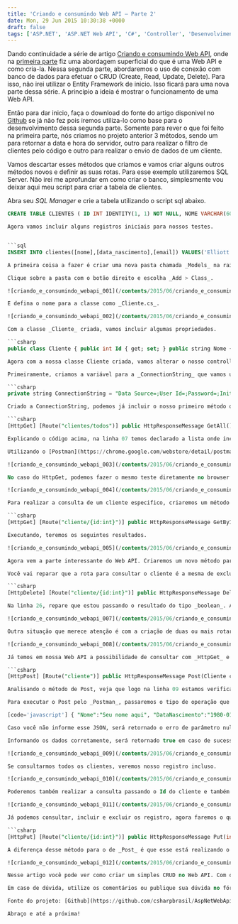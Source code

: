 ```yaml
---
title: 'Criando e consumindo Web API – Parte 2'
date: Mon, 29 Jun 2015 10:30:38 +0000
draft: false
tags: ['ASP.NET', 'ASP.NET Web API', 'C#', 'Controller', 'Desenvolvimento web', 'Desenvolvimento Web API', 'Dicas', 'HttpGet', 'HttpPost', 'JSON', 'Postman', 'Web API', 'Web API']
---
```


Dando continuidade a série de artigo [Criando e consumindo Web API](https://raphaelcardoso.com.br/tags/desenvolvimento-web-api/), onde na [primeira parte](https://raphaelcardoso.com.br/criando-e-consumindo-web-api-parte-1/) fiz uma abordagem superficial do que é uma Web API e como cria-la. Nessa segunda parte, abordaremos o uso de conexão com banco de dados para efetuar o CRUD (Create, Read, Update, Delete). Para isso, não irei utilizar o Entity Framework de inicio. Isso ficará para uma nova parte dessa série. A principio a ideia é mostrar o funcionamento de uma Web API.

Então para dar inicio, faça o download do fonte do artigo disponivel no [Github](https://github.com/csharpbrasil/AspNetWebApi) se já não fez pois iremos utiliza-lo como base para o desenvolvimento dessa segunda parte. Somente para rever o que foi feito na primeira parte, nós criamos no projeto anterior 3 métodos, sendo um para retornar a data e hora do servidor, outro para realizar o filtro de clientes pelo código e outro para realizar o envio de dados de um cliente.

Vamos descartar esses métodos que criamos e vamos criar alguns outros métodos novos e definir as suas rotas. Para esse exemplo utilizaremos SQL Server. Não irei me aprofundar em como criar o banco, simplesmente vou deixar aqui meu script para criar a tabela de clientes.

Abra seu _SQL Manager_ e crie a tabela utilizando o script sql abaixo.


```sql 
CREATE TABLE CLIENTES ( ID INT IDENTITY(1, 1) NOT NULL, NOME VARCHAR(60) NOT NULL, DATA_NASCIMENTO DATETIME NOT NULL, EMAIL VARCHAR(150) NULL, CONSTRAINT PK_CLIENTES PRIMARY KEY (ID) ) GO ```

Agora vamos incluir alguns registros iniciais para nossos testes.


```sql 
INSERT INTO clientes([nome],[data_nascimento],[email]) VALUES('Elliott V. Sears','1971/09/12','ut.ipsum.ac@Aliquam.net') INSERT INTO clientes([nome],[data_nascimento],[email]) VALUES('Jayme A. Woods','1964/02/14','nascetur.ridiculus@Curae.net') INSERT INTO clientes([nome],[data_nascimento],[email]) VALUES('Leo K. Small','1988/05/12','a.sollicitudin.orci@atpede.net') INSERT INTO clientes([nome],[data_nascimento],[email]) VALUES('Winter Z. Collier','1991/10/15','consectetuer.adipiscing@Phasellusfermentum.net') INSERT INTO clientes([nome],[data_nascimento],[email]) VALUES('Andrew P. Rivera','1966/11/03','dictum@pretium.net') INSERT INTO clientes([nome],[data_nascimento],[email]) VALUES('Brenda B. Acevedo','1972/05/17','natoque.penatibus@Integervulputate.com') INSERT INTO clientes([nome],[data_nascimento],[email]) VALUES('Carlos Z. Velez','1971/03/19','Suspendisse.tristique.neque@turpis.ca') INSERT INTO clientes([nome],[data_nascimento],[email]) VALUES('Herrod Z. Flores','1951/12/24','imperdiet.non.vestibulum@Nunc.net') INSERT INTO clientes([nome],[data_nascimento],[email]) VALUES('Willow U. Simon','1967/11/23','urna.suscipit@felisullamcorper.co.uk') INSERT INTO clientes([nome],[data_nascimento],[email]) VALUES('Oliver F. Pickett','1948/02/19','mollis.dui.in@id.com') ```

A primeira coisa a fazer é criar uma nova pasta chamada _Models_ na raiz do nosso projeto. Essa pasta irá conter a classe _Cliente_ que criaremos agora.

Clique sobre a pasta com o botão direito e escolha _Add > Class_.

![criando_e_consumindo_webapi_001](/contents/2015/06/criando_e_consumindo_webapi_0011.png)

E defina o nome para a classe como _Cliente.cs_.

![criando_e_consumindo_webapi_002](/contents/2015/06/criando_e_consumindo_webapi_0021.png)

Com a classe _Cliente_ criada, vamos incluir algumas propriedades.

```csharp 
public class Cliente { public int Id { get; set; } public string Nome { get; set; } public DateTime DataNascimento { get; set; } public string Email { get; set; } } ```

Agora com a nossa classe Cliente criada, vamos alterar o nosso controller. Na primeira parte havíamos criado o controller chamado _DefaultController_ e é nele que vamos criar os nossos métodos.

Primeiramente, criamos a variável para a _ConnectionString_ que vamos utilizar.

```csharp 
private string ConnectionString = "Data Source=;User Id=;Password=;Initial Catalog="; ```

Criado a ConnectionString, podemos já incluir o nosso primeiro método que será responsável por trazer todos os clientes cadastrados.

```csharp 
[HttpGet] [Route("clientes/todos")] public HttpResponseMessage GetAll() { try { List lstClientes = new List(); using (SqlConnection connection = new SqlConnection(this.ConnectionString)) { connection.Open(); using (SqlCommand command = new SqlCommand()) { command.Connection = connection; command.CommandText = "select id, nome, data_nascimento, email from clientes"; SqlDataReader reader = command.ExecuteReader(); while (reader.Read()) { Cliente cliente = new Cliente() { Id = reader["id"] == DBNull.Value ? 0 : Convert.ToInt32(reader["id"]), Nome = reader["nome"] == DBNull.Value ? string.Empty : reader["nome"].ToString(), DataNascimento = reader["data_nascimento"] == DBNull.Value ? DateTime.MinValue : Convert.ToDateTime(reader["data_nascimento"]), Email = reader["email"] == DBNull.Value ? string.Empty : reader["email"].ToString() }; lstClientes.Add(cliente); } } connection.Close(); } return Request.CreateResponse(HttpStatusCode.OK, lstClientes.ToArray()); } catch (Exception ex) { return Request.CreateResponse(HttpStatusCode.BadRequest, ex.Message); } } ```

Explicando o código acima, na linha 07 temos declarado a lista onde incluiremos os clientes retornados do banco e que será retornado pela API quando foi feito o _HttpGet_. Da linha 09 até a linha 35 é a parte onde realizamos a consulta no banco, incluímos o resultado na lista para depois retornar o Array dessa lista na resposta da API na linha 37.

Utilizando o [Postman](https://chrome.google.com/webstore/detail/postman/fhbjgbiflinjbdggehcddcbncdddomop) que citei no [artigo anterior](https://raphaelcardoso.com.br/criando-e-consumindo-web-api-parte-1), poderemos fazer o teste de nossa API.

![criando_e_consumindo_webapi_003](/contents/2015/06/criando_e_consumindo_webapi_0031.png)

No caso do HttpGet, podemos fazer o mesmo teste diretamente no browser.

![criando_e_consumindo_webapi_004](/contents/2015/06/criando_e_consumindo_webapi_0041.png)

Para realizar a consulta de um cliente especifico, criaremos um método também de _HttpGet_, porem esse passaremos o _id_. Basicamente ele faz quase as mesmas coisa que o anterior, porem ele irá retornar um simples objeto ao invés de uma lista.

```csharp 
[HttpGet] [Route("cliente/{id:int}")] public HttpResponseMessage GetById(int id) { try { Cliente cliente = null; using (SqlConnection connection = new SqlConnection(this.ConnectionString)) { connection.Open(); using (SqlCommand command = new SqlCommand()) { command.Connection = connection; command.CommandText = "select id, nome, data_nascimento, email from clientes where id = @id"; command.Parameters.AddWithValue("id", id); SqlDataReader reader = command.ExecuteReader(); while (reader.Read()) { cliente = new Cliente() { Id = reader["id"] == DBNull.Value ? 0 : Convert.ToInt32(reader["id"]), Nome = reader["nome"] == DBNull.Value ? string.Empty : reader["nome"].ToString(), DataNascimento = reader["data_nascimento"] == DBNull.Value ? DateTime.MinValue : Convert.ToDateTime(reader["data_nascimento"]), Email = reader["email"] == DBNull.Value ? string.Empty : reader["email"].ToString() }; } } connection.Close(); } return Request.CreateResponse(HttpStatusCode.OK, cliente); } catch (Exception ex) { return Request.CreateResponse(HttpStatusCode.BadRequest, ex.Message); } } ```

Executando, teremos os seguintes resultados.

![criando_e_consumindo_webapi_005](/contents/2015/06/criando_e_consumindo_webapi_0051.png) ![criando_e_consumindo_webapi_006](/contents/2015/06/criando_e_consumindo_webapi_0061.png)

Agora vem a parte interessante do Web API. Criaremos um novo método para excluir o cliente utilizando o _HttpDelete_ informando o _id_.

Você vai reparar que a rota para consultar o cliente é a mesma de excluir, ou seja, ambas são _http://{servidor}/api/meuprojeto/cliente/{id}_. Isso pelo de os métodos possuírem as operações diferentes, ou seja, um é _HttpGet_ e o outro é _HttpDelete_.

```csharp 
[HttpDelete] [Route("cliente/{id:int}")] public HttpResponseMessage DeleteById(int id) { try { bool resultado = false; using (SqlConnection connection = new SqlConnection(this.ConnectionString)) { connection.Open(); using (SqlCommand command = new SqlCommand()) { command.Connection = connection; command.CommandText = "delete from clientes where id = @id"; command.Parameters.AddWithValue("id", id); int i = command.ExecuteNonQuery(); resultado = i > 0; } connection.Close(); } return Request.CreateResponse(HttpStatusCode.OK, resultado); } catch (Exception ex) { return Request.CreateResponse(HttpStatusCode.BadRequest, ex.Message); } } ```

Na linha 26, repare que estou passando o resultado do tipo _boolean_. Assim saberei se o meu registro foi excluído ou não. Caso exista o registro e consiga excluir retorna _true_, senão retornará _false_.

![criando_e_consumindo_webapi_007](/contents/2015/06/criando_e_consumindo_webapi_0071.png)

Outra situação que merece atenção é com a criação de duas ou mais rotar iguais com o mesmo tipo de operação. Isso levará a ocorrer um _InvalidOperationException_. Então já sabe, ocorrer esse Exception, confira as rotas e operações.

![criando_e_consumindo_webapi_008](/contents/2015/06/criando_e_consumindo_webapi_0081.png)

Já temos em nossa Web API a possibilidade de consultar com _HttpGet_ e excluir _HttpDelete_. Agora vamos criar a opção de cadastrar usando o _HttpPost_. Nessa caso iremos submeter os dados para que sejam gravados, ou seja, os dados serão enviados no corpo do Http no formato jSON. Esse jSON deverá estar no formato de nosso objeto do parâmetro do método da Web API.

```csharp 
[HttpPost] [Route("cliente")] public HttpResponseMessage Post(Cliente cliente) { try { bool resultado = false; if (cliente == null) throw new ArgumentNullException("cliente"); using (SqlConnection connection = new SqlConnection(this.ConnectionString)) { connection.Open(); using (SqlCommand command = new SqlCommand()) { command.Connection = connection; command.CommandText = "insert into clientes(nome, data_nascimento, email) values(@nome, @data_nascimento, @email)"; command.Parameters.AddWithValue("nome", cliente.Nome); command.Parameters.AddWithValue("data_nascimento", cliente.DataNascimento); command.Parameters.AddWithValue("email", cliente.Email); int i = command.ExecuteNonQuery(); resultado = i > 0; } connection.Close(); } return Request.CreateResponse(HttpStatusCode.OK, resultado); } catch (Exception ex) { return Request.CreateResponse(HttpStatusCode.BadRequest, ex.Message); } } ```

Analisando o método de Post, veja que logo na linha 09 estamos verificando se os dados passados são nulos. Caso seja nulo, um Exception será acionado o que irá retornar um _BadRequest_ pela linha 35. Em caso de sucesso, um resultado do tipo boolean será retornado na linha 31.

Para executar o Post pelo _Postman_, passaremos o tipo de operação que no caso será POST, a url e o tipo de dados JSON. É importante destacar que o JSON deve respeitar o formato do objeto do parâmetro do método. No caso o parâmetro é o objeto Cliente e deverá estar no formato abaixo.

[code='javascript'] { "Nome":"Seu nome aqui", "DataNascimento":"1980-01-01T00:00:00", "Email":"seuemail@servidor.com" } ```

Caso você não informe esse JSON, será retornado o erro de parâmetro nulo conforme foi citado anteriormente.

Informando os dados corretamente, será retornado true em caso de sucesso na inclusão.

![criando_e_consumindo_webapi_009](/contents/2015/06/criando_e_consumindo_webapi_0091.png)

Se consultarmos todos os clientes, veremos nosso registro incluso.

![criando_e_consumindo_webapi_010](/contents/2015/06/criando_e_consumindo_webapi_0101.png)

Poderemos também realizar a consulta passando o Id do cliente e também retornará o registro incluso.

![criando_e_consumindo_webapi_011](/contents/2015/06/criando_e_consumindo_webapi_011.png)

Já podemos consultar, incluir e excluir os registro, agora faremos o que irá atualizar os dados. Nesse caso usaremos a operação _HttpPut_. O método irá receber o id do cliente e o objeto cliente com os dados da mesma forma que submetemos no Post para inclusão.

```csharp 
[HttpPut] [Route("cliente/{id:int}")] public HttpResponseMessage Put(int id, Cliente cliente) { try { bool resultado = false; if (cliente == null) throw new ArgumentNullException("cliente"); if (id == 0) throw new ArgumentNullException("id"); using (SqlConnection connection = new SqlConnection(this.ConnectionString)) { connection.Open(); using (SqlCommand command = new SqlCommand()) { command.Connection = connection; command.CommandText = "update clientes set nome = @nome, data_nascimento = @data_nascimento, email = @email where id = @id"; command.Parameters.AddWithValue("id", id); command.Parameters.AddWithValue("nome", cliente.Nome); command.Parameters.AddWithValue("data_nascimento", cliente.DataNascimento); command.Parameters.AddWithValue("email", cliente.Email); int i = command.ExecuteNonQuery(); resultado = i > 0; } connection.Close(); } return Request.CreateResponse(HttpStatusCode.OK, resultado); } catch (Exception ex) { return Request.CreateResponse(HttpStatusCode.BadRequest, ex.Message); } } ```

A diferença desse método para o de _Post_ é que esse está realizando o _UPDATE_ do registro e verificando se o _Id_ informado é maior que zero.

![criando_e_consumindo_webapi_012](/contents/2015/06/criando_e_consumindo_webapi_0121.png)

Nesse artigo você pode ver como criar um simples CRUD no Web API. Com o que viu até aqui é possível ampliar mais a funcionalidade utilizando até mesmo ORM como o _Entity Framework_ e _NHibernate_.

Em caso de dúvida, utilize os comentários ou publique sua dúvida no fórum.

Fonte do projeto: [Github](https://github.com/csharpbrasil/AspNetWebApi).

Abraço e até a próxima!